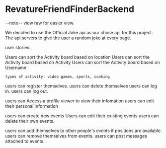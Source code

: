 # RevatureFriendFinderBackend
--note-- view raw for easier view. 

We decided to use the Official Joke api as our chose api for this project. 
The api servers to give the user a random joke at every page. 

user stories:

Users can sort the Activity board based on location
Users can sort the Activity board based on Activity
Users can sort the Activity board based on Username

    types of activity: video games, sports, cooking

users can register themselves.
users can delete themselves
users can log in.
users can log out.

users can Access a profile viewer to view their infomation 
users can edit their personal information


users can create new events
Users can edit their existing events
users can delete their own events.

users can add themselves to other people's events if positions are available.
users can remove themselves from events.
users can post messages attached to events.

